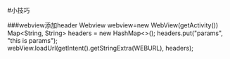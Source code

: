 #小技巧

###webview添加header
	Webview webview=new WebView(getActivity())
	Map<String, String> headers = new HashMap<>();
	headers.put("params", "this is params");	
	webView.loadUrl(getIntent().getStringExtra(WEBURL), headers);
